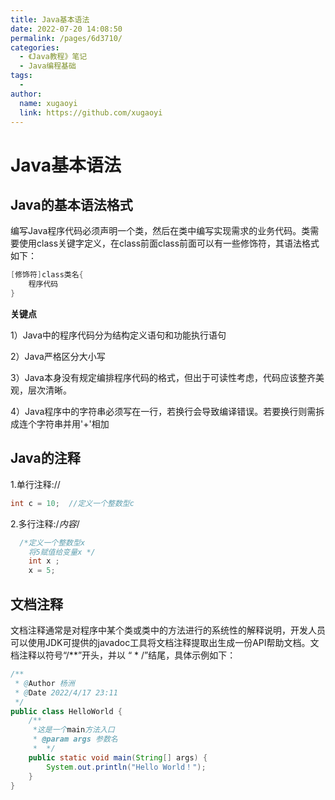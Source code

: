 ```yaml
---
title: Java基本语法
date: 2022-07-20 14:08:50
permalink: /pages/6d3710/
categories:
  - 《Java教程》笔记
  - Java编程基础
tags:
  - 
author: 
  name: xugaoyi
  link: https://github.com/xugaoyi
---
```




# Java基本语法

##  Java的基本语法格式

​	编写Java程序代码必须声明一个类，然后在类中编写实现需求的业务代码。类需要使用class关键字定义，在class前面class前面可以有一些修饰符，其语法格式如下：

```java
[修饰符]class类名{
	程序代码
}
```

**关键点**

1）Java中的程序代码分为结构定义语句和功能执行语句

2）Java严格区分大小写

3）Java本身没有规定编排程序代码的格式，但出于可读性考虑，代码应该整齐美观，层次清晰。

4）Java程序中的字符串必须写在一行，若换行会导致编译错误。若要换行则需拆成连个字符串并用'+'相加



## Java的注释

1.单行注释://

```java
int c = 10;  //定义一个整数型c
```

2.多行注释:/*内容*/

```java
  /*定义一个整数型x
    将5赋值给变量x */
	int x ;
	x = 5;  
```

## 文档注释

文档注释通常是对程序中某个类或类中的方法进行的系统性的解释说明，开发人员可以使用JDK可提供的javadoc工具将文档注释提取出生成一份API帮助文档。文档注释以符号“/**”开头，并以 “ * /”结尾，具体示例如下：

```java
/**
 * @Author 杨洲
 * @Date 2022/4/17 23:11
 */
public class HelloWorld {
    /**
     *这是一个main方法入口 
     * @param args 参数名
     *  */
    public static void main(String[] args) {
        System.out.println("Hello World！");
    }
}
```



